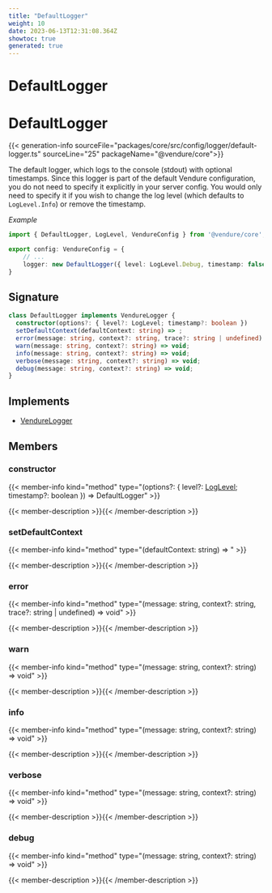 ```yaml
---
title: "DefaultLogger"
weight: 10
date: 2023-06-13T12:31:08.364Z
showtoc: true
generated: true
---
```

<!-- This file was generated from the Vendure source. Do not modify. Instead, re-run the "docs:build" script -->

# DefaultLogger
<div class="symbol">


# DefaultLogger

{{< generation-info sourceFile="packages/core/src/config/logger/default-logger.ts" sourceLine="25" packageName="@vendure/core">}}

The default logger, which logs to the console (stdout) with optional timestamps. Since this logger is part of the
default Vendure configuration, you do not need to specify it explicitly in your server config. You would only need
to specify it if you wish to change the log level (which defaults to `LogLevel.Info`) or remove the timestamp.

*Example*

```ts
import { DefaultLogger, LogLevel, VendureConfig } from '@vendure/core';

export config: VendureConfig = {
    // ...
    logger: new DefaultLogger({ level: LogLevel.Debug, timestamp: false }),
}
```

## Signature

```TypeScript
class DefaultLogger implements VendureLogger {
  constructor(options?: { level?: LogLevel; timestamp?: boolean })
  setDefaultContext(defaultContext: string) => ;
  error(message: string, context?: string, trace?: string | undefined) => void;
  warn(message: string, context?: string) => void;
  info(message: string, context?: string) => void;
  verbose(message: string, context?: string) => void;
  debug(message: string, context?: string) => void;
}
```
## Implements

 * <a href='/typescript-api/logger/vendure-logger#vendurelogger'>VendureLogger</a>


## Members

### constructor

{{< member-info kind="method" type="(options?: { level?: <a href='/typescript-api/logger/log-level#loglevel'>LogLevel</a>; timestamp?: boolean }) => DefaultLogger"  >}}

{{< member-description >}}{{< /member-description >}}

### setDefaultContext

{{< member-info kind="method" type="(defaultContext: string) => "  >}}

{{< member-description >}}{{< /member-description >}}

### error

{{< member-info kind="method" type="(message: string, context?: string, trace?: string | undefined) => void"  >}}

{{< member-description >}}{{< /member-description >}}

### warn

{{< member-info kind="method" type="(message: string, context?: string) => void"  >}}

{{< member-description >}}{{< /member-description >}}

### info

{{< member-info kind="method" type="(message: string, context?: string) => void"  >}}

{{< member-description >}}{{< /member-description >}}

### verbose

{{< member-info kind="method" type="(message: string, context?: string) => void"  >}}

{{< member-description >}}{{< /member-description >}}

### debug

{{< member-info kind="method" type="(message: string, context?: string) => void"  >}}

{{< member-description >}}{{< /member-description >}}


</div>
